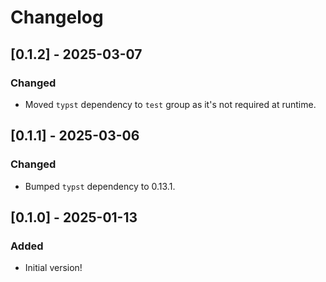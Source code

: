 # Changelog

## [0.1.2] - 2025-03-07

### Changed

- Moved `typst` dependency to `test` group as it's not required at runtime.

## [0.1.1] - 2025-03-06

### Changed

- Bumped `typst` dependency to 0.13.1.

## [0.1.0] - 2025-01-13

### Added

- Initial version!

